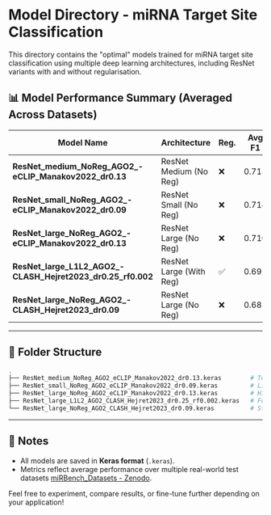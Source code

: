 # Model Directory - miRNA Target Site Classification

This directory contains the "optimal" models trained for miRNA target site classification using multiple deep learning architectures, including ResNet variants with and without regularisation.

## 📊 Model Performance Summary (Averaged Across Datasets)

| Model Name                                  | Architecture            | Reg. | Avg F1 | PR-AUC | Accuracy |
| ------------------------------------------- | ----------------------- | ---- | ------ | ------ | -------- |
| **ResNet_medium_NoReg_AGO2_-eCLIP_Manakov2022_dr0.13**               | ResNet Medium (No Reg)  | ❌    | 0.715  | 0.801  | 72.6%    |
| **ResNet_small_NoReg_AGO2_-eCLIP_Manakov2022_dr0.09**               | ResNet Small (No Reg)   | ❌    | 0.714  | 0.776  | 72.7%    |
| **ResNet_large_NoReg_AGO2_-eCLIP_Manakov2022_dr0.13**               | ResNet Large (No Reg)   | ❌    | 0.710  | 0.784  | 72.0%    |
| **ResNet_large_L1L2_AGO2_-CLASH_Hejret2023_dr0.25_rf0.002** | ResNet Large (With Reg) | ✅    | 0.692  | 0.779  | 70.6%    |
| **ResNet_large_NoReg_AGO2_-CLASH_Hejret2023_dr0.09**                | ResNet Large (No Reg)   | ❌    | 0.681  | 0.725  | 66.9%    |

---

## 📁 Folder Structure

```bash
.
├── ResNet_medium_NoReg_AGO2_eCLIP_Manakov2022_dr0.13.keras        # Top Overall            
├── ResNet_small_NoReg_AGO2_eCLIP_Manakov2022_dr0.09.keras         # Lightweight & Performant
├── ResNet_large_NoReg_AGO2_eCLIP_Manakov2022_dr0.13.keras         # High-capacity variant
├── ResNet_large_L1L2_AGO2_CLASH_Hejret2023_dr0.25_rf0.002.keras   # For generalization
└── ResNet_large_NoReg_AGO2_CLASH_Hejret2023_dr0.09.keras          # Stable performance
```

---

## 📝 Notes

- All models are saved in **Keras format** (`.keras`).
- Metrics reflect average performance over multiple real-world test datasets [miRBench_Datasets - Zenodo](https://zenodo.org/records/14501607).

Feel free to experiment, compare results, or fine-tune further depending on your application!
